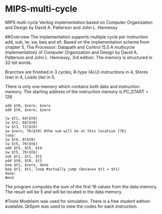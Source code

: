 # MIPS-multi-cycle
MIPS multi cycle Verilog implementation based on Computer Organization and Design by David A. Patterson and John L. Hennessy

##Overview
The implementation supports multiple cycle per instruction add, sub, lw, sw, beq and slt.
Based on the implementation scheme from chapter 5, The Processor: Datapath and Control (5.5 A multicycle implementation) of Computer 
Organization and Design by David A. Patterson and John L. Hennessy, 3rd edition.
The memory is structured in 32-bit words.

Branches are finished in 3 cycles, R-type (ALU) instructions in 4, Stores (sw) in 4, Loads (lw) in 5.

There is only one memory which contains both data and instruction memory. 
The starting address of the instruction memory is PC_START = 128.
```
add $t0, $zero, $zero
add $t6, $zero, $zero

lw $t1, 64($t0)
lw $t2, 68($t0)
lw $t3, 72($t0)
sw $zero, 76($t0) #the sum will be at this location [76]
loop:
lw $t4, 0($t0)
lw $t5, 76($t6)
add $t5, $t5, $t4
sw $t5, 76($t6)
sub $t1, $t1, $t2
add $t0, $t0, $t3
beq $t1, $zero, done
beq $t1, $t1, loop #actually jump (because $t1 = $t1)
done:
#end
```
The program computes the sum of the first 16 values from the data memory. 
The result will be 5 and will be located in the data memory.

#Tools
Modelsim was used for simulation. There is a free student edition available.
QtSpim was used to view the codes for each instruction.
